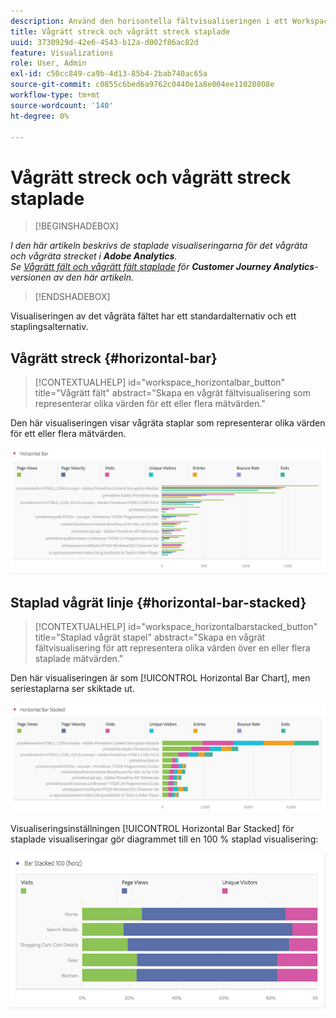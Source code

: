 ```yaml
---
description: Använd den horisontella fältvisualiseringen i ett Workspace-projekt.
title: Vågrätt streck och vågrätt streck staplade
uuid: 3730929d-42e6-4543-b12a-d002f86ac82d
feature: Visualizations
role: User, Admin
exl-id: c50cc849-ca9b-4d13-85b4-2bab740ac65a
source-git-commit: c0855c6bed6a9762c0440e1a8e004ee11020808e
workflow-type: tm+mt
source-wordcount: '140'
ht-degree: 0%

---
```


# Vågrätt streck och vågrätt streck staplade

>[!BEGINSHADEBOX]

*I den här artikeln beskrivs de staplade visualiseringarna för det vågräta och vågräta strecket i **Adobe Analytics**.<br/>Se [Vågrätt fält och vågrätt fält staplade](https://experienceleague.adobe.com/en/docs/analytics-platform/using/cja-workspace/visualizations/horizontal-bar) för **Customer Journey Analytics**-versionen av den här artikeln.*

>[!ENDSHADEBOX]

Visualiseringen av det vågräta fältet har ett standardalternativ och ett staplingsalternativ.

## Vågrätt streck {#horizontal-bar}

<!-- markdownlint-disable MD034 -->

>[!CONTEXTUALHELP]
>id="workspace_horizontalbar_button"
>title="Vågrätt fält"
>abstract="Skapa en vågrät fältvisualisering som representerar olika värden för ett eller flera mätvärden."

<!-- markdownlint-enable MD034 -->

Den här visualiseringen visar vågräta staplar som representerar olika värden för ett eller flera mätvärden.

![](assets/horizontal_bar.png)

## Staplad vågrät linje {#horizontal-bar-stacked}

<!-- markdownlint-disable MD034 -->

>[!CONTEXTUALHELP]
>id="workspace_horizontalbarstacked_button"
>title="Staplad vågrät stapel"
>abstract="Skapa en vågrät fältvisualisering för att representera olika värden över en eller flera staplade mätvärden."

<!-- markdownlint-enable MD034 -->

Den här visualiseringen är som [!UICONTROL Horizontal Bar Chart], men seriestaplarna ser skiktade ut.

![](assets/horizontal-bar-stacked.png)

Visualiseringsinställningen [!UICONTROL Horizontal Bar Stacked] för staplade visualiseringar gör diagrammet till en 100 % staplad visualisering:

![](assets/horizstacked100.png)
